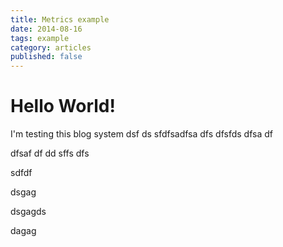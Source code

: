 ```yaml
---
title: Metrics example
date: 2014-08-16
tags: example
category: articles
published: false
---
```


# Hello World!

I'm testing this blog system
dsf
ds
sfdfsadfsa
dfs
dfsfds
dfsa
df

dfsaf
df
dd
sffs
dfs

sdfdf

dsgag

dsgagds

dagag
